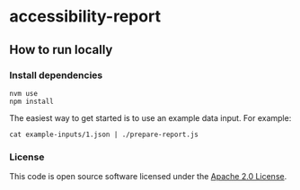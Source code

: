 
# accessibility-report

## How to run locally

### Install dependencies

```
nvm use
npm install
```

The easiest way to get started is to use an example data input.  For example:

```
cat example-inputs/1.json | ./prepare-report.js
```

### License

This code is open source software licensed under the [Apache 2.0 License]("http://www.apache.org/licenses/LICENSE-2.0.html").
